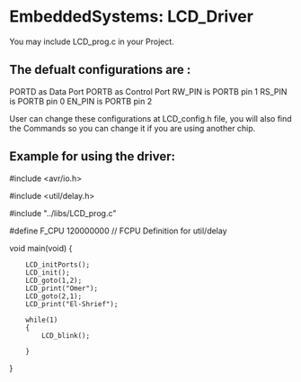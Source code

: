 # EmbeddedSystems: LCD_Driver

You may include LCD_prog.c in your Project.
## The defualt configurations are :
PORTD as Data Port
PORTB as Control Port 
RW_PIN is PORTB  pin 1
RS_PIN is PORTB  pin 0
EN_PIN is PORTB  pin 2

User can change these configurations at LCD_config.h file, you will also find the Commands so you can change it if you are using another chip.

## Example for using the driver:

#include <avr/io.h>

#include <util/delay.h>

#include "../libs/LCD_prog.c"

#define F_CPU 120000000      // FCPU Definition for util/delay


void main(void)
{

		LCD_initPorts();
		LCD_init();
		LCD_goto(1,2);
		LCD_print("Omer");
		LCD_goto(2,1);
		LCD_print("El-Shrief");

		while(1)
		{
			LCD_blink();

		}



}



